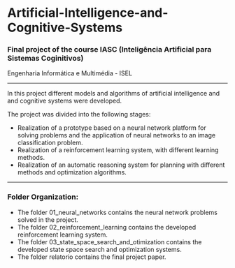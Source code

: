 # Artificial-Intelligence-and-Cognitive-Systems

### Final project of the course IASC (Inteligência Artificial para Sistemas Coginitivos)

Engenharia Informática e Multimédia - ISEL

---
In this project different models and algorithms of artificial intelligence and 
and cognitive systems were developed. 

The project was divided into the following stages:
* Realization of a prototype based on a neural network platform for solving 
problems and the application of neural networks to an image classification problem.
* Realization of a reinforcement learning system, with different learning methods. 
* Realization of an automatic reasoning system for planning with different methods 
and optimization algorithms.

---

### Folder Organization:

* The folder 01_neural_networks contains the neural network problems solved in the project.
* The folder 02_reinforcement_learning contains the developed reinforcement learning system.
* The folder 03_state_space_search_and_otimization contains the developed state space search and optimization systems.
* The folder relatorio contains the final project paper.
